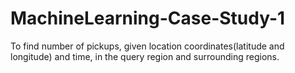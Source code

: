 # MachineLearning-Case-Study-1
To find number of pickups, given location coordinates(latitude and longitude) and time, in the query region and surrounding regions.
